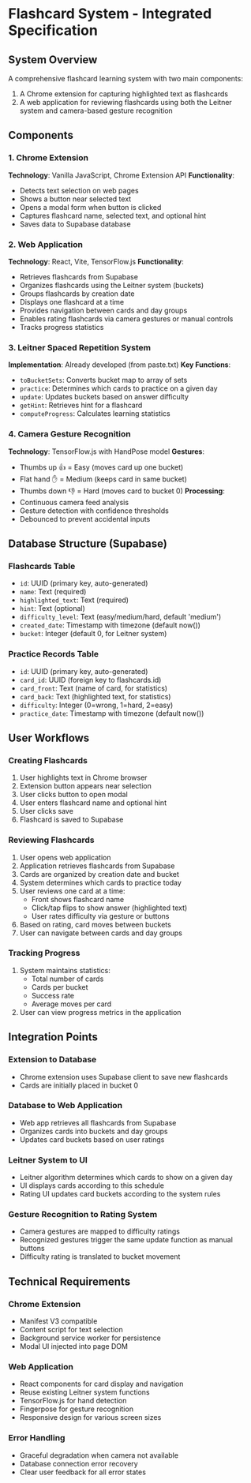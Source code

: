 # Flashcard System - Integrated Specification

## System Overview

A comprehensive flashcard learning system with two main components:

1. A Chrome extension for capturing highlighted text as flashcards
2. A web application for reviewing flashcards using both the Leitner system and camera-based gesture recognition

## Components

### 1. Chrome Extension

**Technology**: Vanilla JavaScript, Chrome Extension API
**Functionality**:

- Detects text selection on web pages
- Shows a button near selected text
- Opens a modal form when button is clicked
- Captures flashcard name, selected text, and optional hint
- Saves data to Supabase database

### 2. Web Application

**Technology**: React, Vite, TensorFlow.js
**Functionality**:

- Retrieves flashcards from Supabase
- Organizes flashcards using the Leitner system (buckets)
- Groups flashcards by creation date
- Displays one flashcard at a time
- Provides navigation between cards and day groups
- Enables rating flashcards via camera gestures or manual controls
- Tracks progress statistics

### 3. Leitner Spaced Repetition System

**Implementation**: Already developed (from paste.txt)
**Key Functions**:

- `toBucketSets`: Converts bucket map to array of sets
- `practice`: Determines which cards to practice on a given day
- `update`: Updates buckets based on answer difficulty
- `getHint`: Retrieves hint for a flashcard
- `computeProgress`: Calculates learning statistics

### 4. Camera Gesture Recognition

**Technology**: TensorFlow.js with HandPose model
**Gestures**:

- Thumbs up 👍 = Easy (moves card up one bucket)
- Flat hand ✋ = Medium (keeps card in same bucket)
- Thumbs down 👎 = Hard (moves card to bucket 0)
  **Processing**:
- Continuous camera feed analysis
- Gesture detection with confidence thresholds
- Debounced to prevent accidental inputs

## Database Structure (Supabase)

### Flashcards Table

- `id`: UUID (primary key, auto-generated)
- `name`: Text (required)
- `highlighted_text`: Text (required)
- `hint`: Text (optional)
- `difficulty_level`: Text (easy/medium/hard, default 'medium')
- `created_date`: Timestamp with timezone (default now())
- `bucket`: Integer (default 0, for Leitner system)

### Practice Records Table

- `id`: UUID (primary key, auto-generated)
- `card_id`: UUID (foreign key to flashcards.id)
- `card_front`: Text (name of card, for statistics)
- `card_back`: Text (highlighted text, for statistics)
- `difficulty`: Integer (0=wrong, 1=hard, 2=easy)
- `practice_date`: Timestamp with timezone (default now())

## User Workflows

### Creating Flashcards

1. User highlights text in Chrome browser
2. Extension button appears near selection
3. User clicks button to open modal
4. User enters flashcard name and optional hint
5. User clicks save
6. Flashcard is saved to Supabase

### Reviewing Flashcards

1. User opens web application
2. Application retrieves flashcards from Supabase
3. Cards are organized by creation date and bucket
4. System determines which cards to practice today
5. User reviews one card at a time:
   - Front shows flashcard name
   - Click/tap flips to show answer (highlighted text)
   - User rates difficulty via gesture or buttons
6. Based on rating, card moves between buckets
7. User can navigate between cards and day groups

### Tracking Progress

1. System maintains statistics:
   - Total number of cards
   - Cards per bucket
   - Success rate
   - Average moves per card
2. User can view progress metrics in the application

## Integration Points

### Extension to Database

- Chrome extension uses Supabase client to save new flashcards
- Cards are initially placed in bucket 0

### Database to Web Application

- Web app retrieves all flashcards from Supabase
- Organizes cards into buckets and day groups
- Updates card buckets based on user ratings

### Leitner System to UI

- Leitner algorithm determines which cards to show on a given day
- UI displays cards according to this schedule
- Rating UI updates card buckets according to the system rules

### Gesture Recognition to Rating System

- Camera gestures are mapped to difficulty ratings
- Recognized gestures trigger the same update function as manual buttons
- Difficulty rating is translated to bucket movement

## Technical Requirements

### Chrome Extension

- Manifest V3 compatible
- Content script for text selection
- Background service worker for persistence
- Modal UI injected into page DOM

### Web Application

- React components for card display and navigation
- Reuse existing Leitner system functions
- TensorFlow.js for hand detection
- Fingerpose for gesture recognition
- Responsive design for various screen sizes

### Error Handling

- Graceful degradation when camera not available
- Database connection error recovery
- Clear user feedback for all error states
